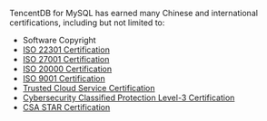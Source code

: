 TencentDB for MySQL has earned many Chinese and international certifications, including but not limited to:
- Software Copyright
- [ISO 22301 Certification](https://intl.cloud.tencent.com/document/product/363/2915)
- [ISO 27001 Certification](https://intl.cloud.tencent.com/document/product/363/2408)
- [ISO 20000 Certification](https://intl.cloud.tencent.com/document/product/363/2409)
- [ISO 9001 Certification](https://intl.cloud.tencent.com/document/product/363/2410)
- [Trusted Cloud Service Certification](http://intl.cloud.tencent.com/document/product/363/2411)
- [Cybersecurity Classified Protection Level-3 Certification](http://intl.cloud.tencent.com/document/product/363/2487)
- [CSA STAR Certification](http://intl.cloud.tencent.com/document/product/363/7249)


 
